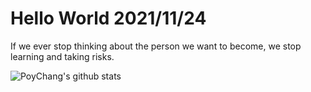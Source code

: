 # Hello World 2021/11/24

If we ever stop thinking about the person we want to become, we stop learning and taking risks.

![PoyChang's github stats](https://github-readme-stats.vercel.app/api?username=poychang&show_icons=true&theme=dracula)
